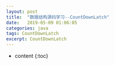 ```yaml
---
layout: post
title:  "数据结构源码学习--CountDownLatch"
date:   2019-05-09 01:06:05
categories: java
tags: CountDownLatch
excerpt: CountDownLatch
---
```




* content
{:toc}